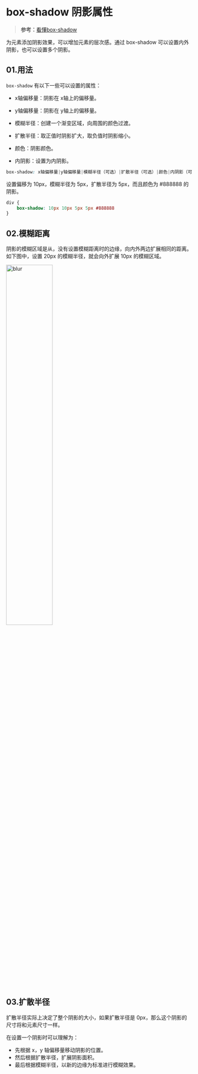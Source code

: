 

# box-shadow 阴影属性

> **参考：**[看懂box-shadow](https://juejin.cn/post/6951268494348386312)

为元素添加阴影效果，可以增加元素的层次感。通过 box-shadow 可以设置内外阴影，也可以设置多个阴影。

## 01.用法

`box-shadow` 有以下一些可以设置的属性：

- x轴偏移量：阴影在 x轴上的偏移量。

- y轴偏移量：阴影在 y轴上的偏移量。
- 模糊半径：创建一个渐变区域，向周围的颜色过渡。
- 扩散半径：取正值时阴影扩大，取负值时阴影缩小。
- 颜色：阴影颜色。
- 内阴影：设置为内阴影。

```css
box-shadow: x轴偏移量|y轴偏移量|模糊半径（可选）|扩散半径（可选）|颜色|内阴影（可选）
```
设置偏移为 10px，模糊半径为 5px，扩散半径为 5px，而且颜色为 #888888 的阴影。
```css
div {
    box-shadow: 10px 10px 5px 5px #888888
}
```

## 02.模糊距离

阴影的模糊区域是从，没有设置模糊距离时的边缘，向内外两边扩展相同的距离。如下图中，设置 20px 的模糊半径，就会向外扩展 10px 的模糊区域。

<img src="https://p9-juejin.byteimg.com/tos-cn-i-k3u1fbpfcp/f6e8fc637b3c4869a10ebe7a1b46267e~tplv-k3u1fbpfcp-watermark.awebp" alt="blur" width="50%" />

## 03.扩散半径

扩散半径实际上决定了整个阴影的大小，如果扩散半径是 0px，那么这个阴影的尺寸将和元素尺寸一样。

在设置一个阴影时可以理解为：

- 先根据 x，y 轴偏移量移动阴影的位置。
- 然后根据扩散半径，扩展阴影面积。
- 最后根据模糊半径，以新的边缘为标准进行模糊效果。